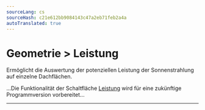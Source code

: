 ```yaml
---
sourceLang: cs
sourceHash: c21e612bb9084143c47a2eb71feb2a4a
autoTranslated: true
---
```


<h1>Geometrie &gt; Leistung</h1>
<p>
Ermöglicht die Auswertung der potenziellen Leistung der Sonnenstrahlung auf einzelne Dachflächen.
</p>

<p>
...Die Funktionalität der Schaltfläche <u>Leistung</u> wird für eine zukünftige Programmversion vorbereitet...
</p>

<hr class="main"> <!-- Vodorovná čára jako oddělovač sekce -->

<!-- product: HiStruct Roofs -->